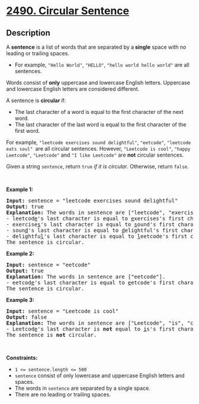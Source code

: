
<!-- problem:start -->

# [2490. Circular Sentence](https://leetcode.com/problems/circular-sentence)

## Description

<!-- description:start -->

<p>A <strong>sentence</strong> is a list of words that are separated by a<strong> single</strong> space with no leading or trailing spaces.</p>

<ul>
	<li>For example, <code>&quot;Hello World&quot;</code>, <code>&quot;HELLO&quot;</code>, <code>&quot;hello world hello world&quot;</code> are all sentences.</li>
</ul>

<p>Words consist of <strong>only</strong> uppercase and lowercase English letters. Uppercase and lowercase English letters are considered different.</p>

<p>A sentence is <strong>circular </strong>if:</p>

<ul>
	<li>The last character of a word is equal to the first character of the next word.</li>
	<li>The last character of the last word is equal to the first character of the first word.</li>
</ul>

<p>For example, <code>&quot;leetcode exercises sound delightful&quot;</code>, <code>&quot;eetcode&quot;</code>, <code>&quot;leetcode eats soul&quot; </code>are all circular sentences. However, <code>&quot;Leetcode is cool&quot;</code>, <code>&quot;happy Leetcode&quot;</code>, <code>&quot;Leetcode&quot;</code> and <code>&quot;I like Leetcode&quot;</code> are <strong>not</strong> circular sentences.</p>

<p>Given a string <code>sentence</code>, return <code>true</code><em> if it is circular</em>. Otherwise, return <code>false</code>.</p>

<p>&nbsp;</p>
<p><strong class="example">Example 1:</strong></p>

<pre>
<strong>Input:</strong> sentence = &quot;leetcode exercises sound delightful&quot;
<strong>Output:</strong> true
<strong>Explanation:</strong> The words in sentence are [&quot;leetcode&quot;, &quot;exercises&quot;, &quot;sound&quot;, &quot;delightful&quot;].
- leetcod<u>e</u>&#39;s&nbsp;last character is equal to <u>e</u>xercises&#39;s first character.
- exercise<u>s</u>&#39;s&nbsp;last character is equal to <u>s</u>ound&#39;s first character.
- soun<u>d</u>&#39;s&nbsp;last character is equal to <u>d</u>elightful&#39;s first character.
- delightfu<u>l</u>&#39;s&nbsp;last character is equal to <u>l</u>eetcode&#39;s first character.
The sentence is circular.</pre>

<p><strong class="example">Example 2:</strong></p>

<pre>
<strong>Input:</strong> sentence = &quot;eetcode&quot;
<strong>Output:</strong> true
<strong>Explanation:</strong> The words in sentence are [&quot;eetcode&quot;].
- eetcod<u>e</u>&#39;s&nbsp;last character is equal to <u>e</u>etcode&#39;s first character.
The sentence is circular.</pre>

<p><strong class="example">Example 3:</strong></p>

<pre>
<strong>Input:</strong> sentence = &quot;Leetcode is cool&quot;
<strong>Output:</strong> false
<strong>Explanation:</strong> The words in sentence are [&quot;Leetcode&quot;, &quot;is&quot;, &quot;cool&quot;].
- Leetcod<u>e</u>&#39;s&nbsp;last character is <strong>not</strong> equal to <u>i</u>s&#39;s first character.
The sentence is <strong>not</strong> circular.</pre>

<p>&nbsp;</p>
<p><strong>Constraints:</strong></p>

<ul>
	<li><code>1 &lt;= sentence.length &lt;= 500</code></li>
	<li><code>sentence</code> consist of only lowercase and uppercase English letters and spaces.</li>
	<li>The words in <code>sentence</code> are separated by a single space.</li>
	<li>There are no leading or trailing spaces.</li>
</ul>

<!-- description:end -->
